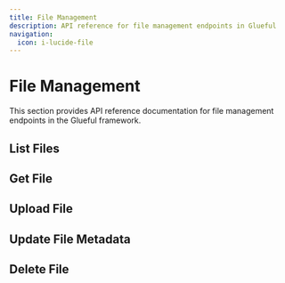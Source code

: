 ```yaml
---
title: File Management
description: API reference for file management endpoints in Glueful
navigation:
  icon: i-lucide-file
---
```


# File Management

This section provides API reference documentation for file management endpoints in the Glueful framework.

## List Files

## Get File

## Upload File

## Update File Metadata

## Delete File
